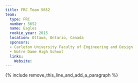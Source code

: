 ```yaml
---
title: FRC Team 5652
team:
  type: FRC
  number: 5652
  name: Eagles
  rookie_year: 2015
  location: Ottawa, Ontario, Canada
  sponsors:
  - Carleton University Faculty of Engineering and Design
  - Notre Dame High School
  links:
    Website:
---
```


{% include remove_this_line_and_add_a_paragraph %}